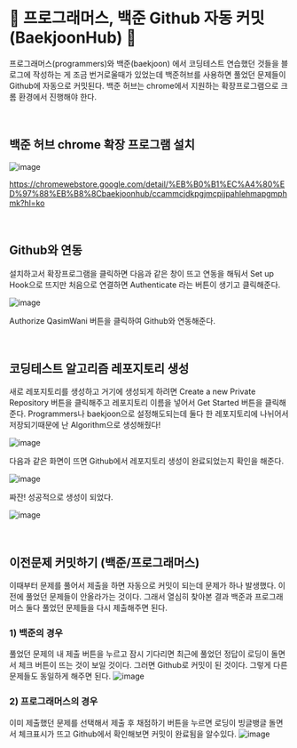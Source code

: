 # 🎃 프로그래머스, 백준 Github 자동 커밋 (BaekjoonHub) 🎃

프로그래머스(programmers)와 백준(baekjoon) 에서 코딩테스트 연습했던 것들을 블로그에 작성하는 게 조금 번거로울때가 있었는데 백준허브를 사용하면 풀었던 문제들이 Github에 자동으로 커밋된다. 백준 허브는 chrome에서 지원하는 확장프로그램으로 크롬 환경에서 진행해야 한다.

<br/>

## 백준 허브 chrome 확장 프로그램 설치
![image](https://github.com/limhyerin/StudyNote/assets/70150896/ae45c094-94e3-46bb-8de1-67f01505fd05)

https://chromewebstore.google.com/detail/%EB%B0%B1%EC%A4%80%ED%97%88%EB%B8%8Cbaekjoonhub/ccammcjdkpgjmcpijpahlehmapgmphmk?hl=ko

<br/>

## Github와 연동
설치하고서 확장프로그램을 클릭하면 다음과 같은 창이 뜨고 연동을 해둬서 Set up Hook으로 뜨지만 처음으로 연결하면  Authenticate 라는 버튼이 생기고 클릭해준다.

![image](https://github.com/limhyerin/StudyNote/assets/70150896/b6e5b166-264f-4772-920e-1daa4aa8649e)

Authorize QasimWani 버튼을 클릭하여 Github와 연동해준다.

<br/>

## 코딩테스트 알고리즘 레포지토리 생성
새로 레포지토리를 생성하고 거기에 생성되게 하려면 Create a new Private Repository 버튼을 클릭해주고 레포지토리 이름을 넣어서 Get Started 버튼을 클릭해준다. Programmers나 baekjoon으로 설정해도되는데 둘다 한 레포지토리에 나뉘어서 저장되기때문에 난 Algorithm으로 생성해줬다!

![image](https://github.com/limhyerin/StudyNote/assets/70150896/4ea43dda-6457-4492-83d3-e3effc2af406)

다음과 같은 화면이 뜨면 Github에서 레포지토리 생성이 완료되었는지 확인을 해준다.

![image](https://github.com/limhyerin/StudyNote/assets/70150896/9c2bfabf-f8df-4a6b-89ae-85dad874c260)

짜잔! 성공적으로 생성이 되었다.

![image](https://github.com/limhyerin/StudyNote/assets/70150896/c7193042-44f0-4fa0-8684-90fcf47b0e62)

<br/>

## 이전문제 커밋하기 (백준/프로그래머스)
이때부터 문제를 풀어서 제출을 하면 자동으로 커밋이 되는데 문제가 하나 발생했다. 이전에 풀었던 문제들이 안올라가는 것이다.
그래서 열심히 찾아본 결과 백준과 프로그래머스 둘다 풀었던 문제들을 다시 제출해주면 된다.

 

### 1) 백준의 경우

풀었던 문제의 내 제출 버튼을 누르고 잠시 기다리면 최근에 풀었던 정답이 로딩이 돌면서 체크 버튼이 뜨는 것이 보일 것이다. 그러면 Github로 커밋이 된 것이다. 그렇게 다른 문제들도 동일하게 해주면 된다.
![image](https://github.com/limhyerin/StudyNote/assets/70150896/7ae3a069-478b-49df-b486-7f1b80033f47) 

### 2) 프로그래머스의 경우
이미 제출했던 문제를 선택해서 제출 후 채점하기 버튼을 누르면 로딩이 빙글뱅글 돌면서 체크표시가 뜨고 Github에서 확인해보면 커밋이 완료됨을 알수있다.
![image](https://github.com/limhyerin/StudyNote/assets/70150896/1241acf0-cd1c-4c00-af4a-366734f141c1)

